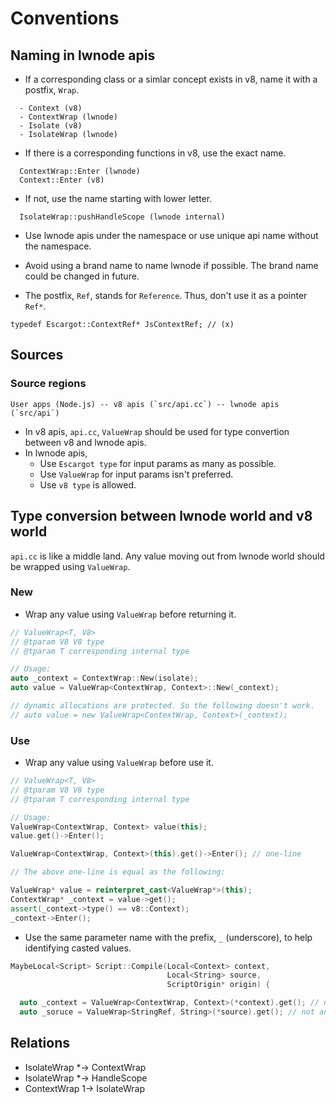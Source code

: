 # Conventions

## Naming in lwnode apis

- If a corresponding class or a simlar concept exists in v8, name it with a postfix, `Wrap`.
```
  - Context (v8)
  - ContextWrap (lwnode)
  - Isolate (v8)
  - IsolateWrap (lwnode)
```

- If there is a corresponding functions in v8, use the exact name.
```
  ContextWrap::Enter (lwnode)
  Context::Enter (v8)
```

- If not, use the name starting with lower letter.
```
  IsolateWrap::pushHandleScope (lwnode internal)
```

- Use lwnode apis under the namespace or use unique api name without the namespace.

- Avoid using a brand name to name lwnode if possible. The brand name could be changed in future.

- The postfix, `Ref`, stands for `Reference`. Thus, don't use it as a pointer `Ref*`.

```
typedef Escargot::ContextRef* JsContextRef; // (x)
```

## Sources

### Source regions
```
User apps (Node.js) -- v8 apis (`src/api.cc`) -- lwnode apis (`src/api`)
```

- In v8 apis, `api.cc`, `ValueWrap` should be used for type convertion between v8 and lwnode apis.
- In lwnode apis,
  - Use `Escargot type` for input params as many as possible.
  - Use `ValueWrap` for input params isn't preferred.
  - Use `v8 type` is allowed.

## Type conversion between lwnode world and v8 world

`api.cc` is like a middle land. Any value moving out from lwnode world should be wrapped using `ValueWrap`.

### New
- Wrap any value using `ValueWrap` before returning it.

```c++
// ValueWrap<T, V8>
// @tparam V8 V8 type
// @tparam T corresponding internal type

// Usage:
auto _context = ContextWrap::New(isolate);
auto value = ValueWrap<ContextWrap, Context>::New(_context);

// dynamic allocations are protected. So the following doesn't work.
// auto value = new ValueWrap<ContextWrap, Context>(_context);
```

### Use

- Wrap any value using `ValueWrap` before use it.

```c++
// ValueWrap<T, V8>
// @tparam V8 V8 type
// @tparam T corresponding internal type

// Usage:
ValueWrap<ContextWrap, Context> value(this);
value.get()->Enter();

ValueWrap<ContextWrap, Context>(this).get()->Enter(); // one-line

// The above one-line is equal as the following:

ValueWrap* value = reinterpret_cast<ValueWrap*>(this);
ContextWrap* _context = value->get();
assert(_context->type() == v8::Context);
_context->Enter();
```

- Use the same parameter name with the prefix, `_` (underscore), to help  identifying casted values.

``` c++
MaybeLocal<Script> Script::Compile(Local<Context> context,
                                   Local<String> source,
                                   ScriptOrigin* origin) {

  auto _context = ValueWrap<ContextWrap, Context>(*context).get(); // not anything like `ctx`
  auto _soruce = ValueWrap<StringRef, String>(*source).get(); // not anything like `src`
```
## Relations

- IsolateWrap *-> ContextWrap
- IsolateWrap *-> HandleScope
- ContextWrap 1-> IsolateWrap
